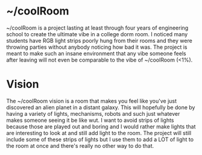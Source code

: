 # ~/coolRoom
~/coolRoom is a project lasting at least through four years of engineering school to create the ultimate vibe in a college dorm room. I noticed many students have RGB light strips poorly hung from their rooms and they were throwing parties without anybody noticing how bad it was. The project is meant to make such an insane environment that any vibe someone feels after leaving will not even be comparable to the vibe of ~/coolRoom (<1%).

# Vision
The ~/coolRoom vision is a room that makes you feel like you've just discovered an alien planet in a distant galaxy. This will hopefully be done by having a variety of lights, mechanisms, robots and such just whatever makes someone seeing it be like wut. I want to avoid strips of lights because those are played out and boring and I would rather make lights that are interesting to look at and still add light to the room. The project will still include some of these strips of lights but I use them to add a LOT of light to the room at once and there's really no other way to do that.
